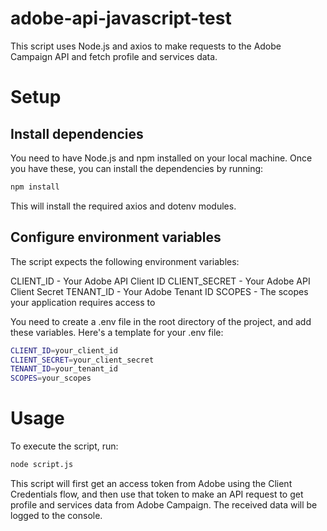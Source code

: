 # adobe-api-javascript-test

This script uses Node.js and axios to make requests to the Adobe Campaign API and fetch profile and services data.

# Setup

## Install dependencies

You need to have Node.js and npm installed on your local machine. Once you have these, you can install the dependencies by running:

```bash
npm install
```

This will install the required axios and dotenv modules.

## Configure environment variables

The script expects the following environment variables:

CLIENT_ID - Your Adobe API Client ID
CLIENT_SECRET - Your Adobe API Client Secret
TENANT_ID - Your Adobe Tenant ID
SCOPES - The scopes your application requires access to

You need to create a .env file in the root directory of the project, and add these variables. Here's a template for your .env file:

```bash
CLIENT_ID=your_client_id
CLIENT_SECRET=your_client_secret
TENANT_ID=your_tenant_id
SCOPES=your_scopes
```

# Usage

To execute the script, run:

```bash
node script.js
```

This script will first get an access token from Adobe using the Client Credentials flow, and then use that token to make an API request to get profile and services data from Adobe Campaign. The received data will be logged to the console.
